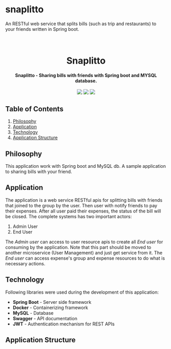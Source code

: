 # snaplitto
An RESTful web service that splits bills (such as trip and restaurants) to your friends written in Spring boot.
<h1 align="center">
  <br>
  Snaplitto
  <br>
</h1>
<h4 align="center">Snaplitto - Sharing bills with friends with Spring boot and MYSQL database.</h4>
<p align="center">
    <a alt="Java">
        <img src="https://img.shields.io/badge/Java-v11-orange.svg">
    </a>
    <a alt="Spring Boot">
        <img src="https://img.shields.io/badge/Spring%20Boot-v2.5.1-brightgreen.svg" />
    </a>
    <a alt="Docker">
        <img src="https://img.shields.io/badge/Docker-v19-yellowgreen.svg" />
    </a>
</p>

## Table of Contents ##
1. [Philosophy](#Philosophy)
2. [Application](#Application)
3. [Technology](#Technology)
4. [Application Structure](#Application-Structure)

## Philosophy ##
This application work with Spring boot and MySQL db. A sample application to sharing bills with your friend.

## Application ##
The application is a web service RESTful apis for splitting bills with friends that joined to the group by the user. Then user with notify friends to pay their expenses. After all user paid their expenses, the status of the bill will be closed.
The complete systems has two important actors:

1. Admin User
2. End User

The _Admin user_ can access to user resource apis to create all _End user_ for consuming by the application. Note that this part should be moved to another microservice (User Management) and just get service from it.
The _End user_ can access expense's group and expense resources to do what is necessary actions.

## Technology ##
Following libraries were used during the development of this application:

- **Spring Boot** - Server side framework
- **Docker** - Containerizing framework
- **MySQL** - Database
- **Swagger** - API documentation
- **JWT** - Authentication mechanism for REST APIs

## Application Structure ##

